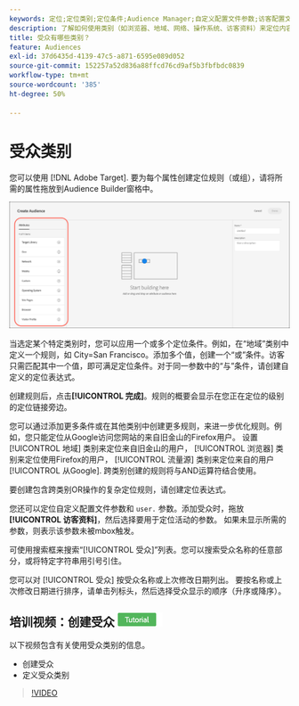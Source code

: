 ```yaml
---
keywords: 定位;定位类别;定位条件;Audience Manager;自定义配置文件参数;访客配置文件;自定义用户参数;定位规则
description: 了解如何使用类别（如浏览器、地域、网络、操作系统、访客资料）来定位内容。
title: 受众有哪些类别？
feature: Audiences
exl-id: 37d6435d-4139-47c5-a871-6595e089d052
source-git-commit: 152257a52d836a88ffcd76cd9af5b3fbfbdc0839
workflow-type: tm+mt
source-wordcount: '385'
ht-degree: 50%

---
```


# 受众类别

您可以使用 [!DNL Adobe Target]. 要为每个属性创建定位规则（或组），请将所需的属性拖放到Audience Builder窗格中。

![受众属性](/help/main/c-target/c-audiences/assets/attributes.png)

当选定某个特定类别时，您可以应用一个或多个定位条件。例如，在“地域”类别中定义一个规则，如 City=San Francisco。添加多个值，创建一个“或”条件。访客只需匹配其中一个值，即可满足定位条件。对于同一参数中的“与”条件，请创建自定义的定位表达式。

创建规则后，点击&#x200B;**[!UICONTROL 完成]**。规则的概要会显示在您正在定位的级别的定位链接旁边。

您可以通过添加更多条件或在其他类别中创建更多规则，来进一步优化规则。例如，您只能定位从Google访问您网站的来自旧金山的Firefox用户。 设置 [!UICONTROL 地域] 类别来定位来自旧金山的用户， [!UICONTROL 浏览器] 类别来定位使用Firefox的用户， [!UICONTROL 流量源] 类别来定位来自的用户 [!UICONTROL 从Google]. 跨类别创建的规则将与AND运算符结合使用。

要创建包含跨类别OR操作的复杂定位规则，请创建定位表达式。

您还可以定位自定义配置文件参数和 `user.` 参数。添加受众时，拖放 **[!UICONTROL 访客资料]**，然后选择要用于定位活动的参数。 如果未显示所需的参数，则表示该参数未被mbox触发。

可使用搜索框来搜索“[!UICONTROL 受众]”列表。您可以搜索受众名称的任意部分，或将特定字符串用引号引住。

您可以对 [!UICONTROL 受众] 按受众名称或上次修改日期列出。 要按名称或上次修改日期进行排序，请单击列标头，然后选择受众显示的顺序（升序或降序）。

## 培训视频：创建受众 ![教程徽章](/help/main/assets/tutorial.png)

以下视频包含有关使用受众类别的信息。

* 创建受众
* 定义受众类别

>[!VIDEO](https://video.tv.adobe.com/v/17392)
